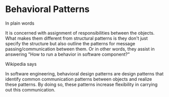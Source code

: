 # Behavioral Patterns

In plain words

It is concerned with assignment of responsibilities between the objects. What makes them different from structural patterns is they don't just specify the structure but also outline the patterns for message passing/communication between them. Or in other words, they assist in answering "How to run a behavior in software component?"

Wikipedia says

In software engineering, behavioral design patterns are design patterns that identify common communication patterns between objects and realize these patterns. By doing so, these patterns increase flexibility in carrying out this communication.
